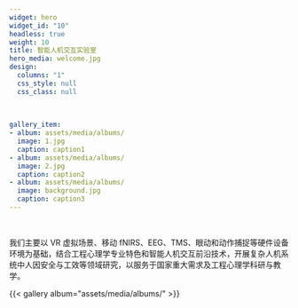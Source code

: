 ```yaml
---
widget: hero
widget_id: "10"
headless: true
weight: 10
title: 智能人机交互实验室
hero_media: welcome.jpg
design:
  columns: "1"
  css_style: null
  css_class: null
  
  
  
gallery_item:
- album: assets/media/albums/
  image: 1.jpg
  caption: caption1
- album: assets/media/albums/
  image: 2.jpg
  caption: caption2
- album: assets/media/albums/
  image: background.jpg
  caption: caption3
---
```


<br>
<html>
<body>

<p>我们主要以 VR 虚拟场景、移动 fNIRS、EEG、TMS、眼动和动作捕捉等硬件设备环境为基础，结合工程心理学专业特色和智能人机交互前沿技术，开展复杂人机系统中人因安全与工效等领域研究，以服务于国家重大需求及工程心理学科研与教学。</p>

{{< gallery album="assets/media/albums/" >}}

</body>
</html>

